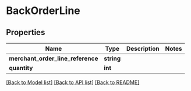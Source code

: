 # BackOrderLine

## Properties
Name | Type | Description | Notes
------------ | ------------- | ------------- | -------------
**merchant_order_line_reference** | **string** |  | 
**quantity** | **int** |  | 

[[Back to Model list]](../README.md#documentation-for-models) [[Back to API list]](../README.md#documentation-for-api-endpoints) [[Back to README]](../README.md)


